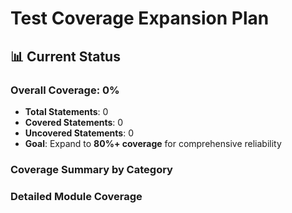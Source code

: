 # Test Coverage Expansion Plan

## 📊 **Current Status**

### **Overall Coverage: 0%**
- **Total Statements**: 0
- **Covered Statements**: 0
- **Uncovered Statements**: 0
- **Goal**: Expand to **80%+ coverage** for comprehensive reliability

### **Coverage Summary by Category**

### **Detailed Module Coverage**
